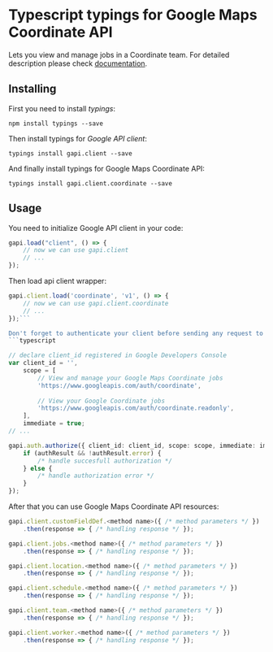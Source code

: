 # Typescript typings for Google Maps Coordinate API
Lets you view and manage jobs in a Coordinate team.
For detailed description please check [documentation](https://developers.google.com/coordinate/).

## Installing

First you need to install *typings*:
```
npm install typings --save 
```

Then install typings for *Google API client*:
```
typings install gapi.client --save 
```

And finally install typings for Google Maps Coordinate API:
```
typings install gapi.client.coordinate --save 
```

## Usage

You need to initialize Google API client in your code:
```typescript
gapi.load("client", () => { 
    // now we can use gapi.client
    // ... 
});
```

Then load api client wrapper:
```typescript
gapi.client.load('coordinate', 'v1', () => {
    // now we can use gapi.client.coordinate
    // ... 
});```

Don't forget to authenticate your client before sending any request to resources:
```typescript

// declare client_id registered in Google Developers Console
var client_id = '',
    scope = [     
        // View and manage your Google Maps Coordinate jobs
        'https://www.googleapis.com/auth/coordinate',
    
        // View your Google Coordinate jobs
        'https://www.googleapis.com/auth/coordinate.readonly',
    ],
    immediate = true;
// ...

gapi.auth.authorize({ client_id: client_id, scope: scope, immediate: immediate }, authResult => {
    if (authResult && !authResult.error) {
        /* handle succesfull authorization */
    } else {
        /* handle authorization error */
    }
});            
```

After that you can use Google Maps Coordinate API resources:

```typescript
gapi.client.customFieldDef.<method name>({ /* method parameters */ })
    .then(response => { /* handling response */ });

gapi.client.jobs.<method name>({ /* method parameters */ })
    .then(response => { /* handling response */ });

gapi.client.location.<method name>({ /* method parameters */ })
    .then(response => { /* handling response */ });

gapi.client.schedule.<method name>({ /* method parameters */ })
    .then(response => { /* handling response */ });

gapi.client.team.<method name>({ /* method parameters */ })
    .then(response => { /* handling response */ });

gapi.client.worker.<method name>({ /* method parameters */ })
    .then(response => { /* handling response */ });
```